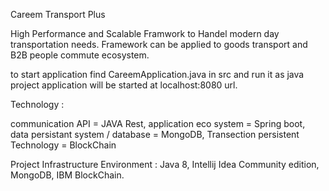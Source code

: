 Careem Transport Plus

High Performance and Scalable Framwork to Handel modern day transportation needs. 
Framework can be applied to goods transport and B2B people commute ecosystem.



to start application find CareemApplication.java in src and run it as java project application will be started at localhost:8080 url.



Technology :

communication API = JAVA Rest,
application eco system = Spring boot,
data persistant system / database = MongoDB,
Transection persistent Technology = BlockChain


Project Infrastructure Environment :
Java 8,
Intellij Idea Community edition,
MongoDB,
IBM BlockChain.

